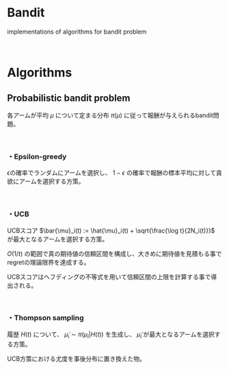 # Bandit
implementations of algorithms for bandit problem

<br>

# Algorithms

## Probabilistic bandit problem
各アームが平均 $\mu$ について定まる分布 $\pi(\mu)$ に従って報酬が与えられるbandit問題。

<br>

### ・Epsilon-greedy
$\epsilon$の確率でランダムにアームを選択し、 $1-\epsilon$ の確率で報酬の標本平均に対して貪欲にアームを選択する方策。

<br>

### ・UCB
UCBスコア $\bar{\mu}_i(t) := \hat{\mu}_i(t) + \sqrt{\frac{\log t}{2N_i(t)}}$ が最大となるアームを選択する方策。

$O(1/t)$ の範囲で真の期待値の信頼区間を構成し、大きめに期待値を見積もる事でregretの理論限界を達成する。

UCBスコアはヘフディングの不等式を用いて信頼区間の上限を計算する事で導出される。

<br>

### ・Thompson sampling
履歴 $H(t)$ について、 $\tilde{\mu}_i \sim \pi(\mu_i | H(t))$ を生成し、 $\tilde{\mu}_i$ が最大となるアームを選択する方策。

UCB方策における尤度を事後分布に置き換えた物。

